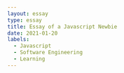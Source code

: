 ```yaml
---
layout: essay
type: essay
title: Essay of a Javascript Newbie
date: 2021-01-20
labels:
  - Javascript
  - Software Engineering
  - Learning
---
```

